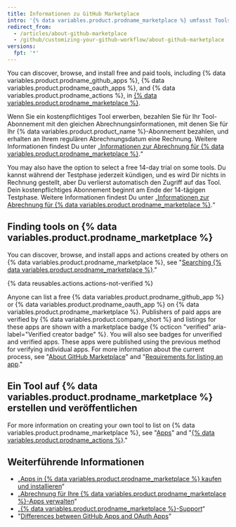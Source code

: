 ```yaml
---
title: Informationen zu GitHub Marketplace
intro: '{% data variables.product.prodname_marketplace %} umfasst Tools zur Erweiterung der Funktionalität und Verbesserung Ihres Workflows.'
redirect_from:
  - /articles/about-github-marketplace
  - /github/customizing-your-github-workflow/about-github-marketplace
versions:
  fpt: '*'
---
```


You can discover, browse, and install free and paid tools, including {% data variables.product.prodname_github_apps %}, {% data variables.product.prodname_oauth_apps %}, and {% data variables.product.prodname_actions %}, in [{% data variables.product.prodname_marketplace %}](https://github.com/marketplace).

Wenn Sie ein kostenpflichtiges Tool erwerben, bezahlen Sie für Ihr Tool-Abonnement mit den gleichen Abrechnungsinformationen, mit denen Sie für Ihr {% data variables.product.product_name %}-Abonnement bezahlen, und erhalten an Ihrem regulären Abrechnungsdatum eine Rechnung. Weitere Informationen findest Du unter „[Informationen zur Abrechnung für {% data variables.product.prodname_marketplace %}](/articles/about-billing-for-github-marketplace).“

You may also have the option to select a free 14-day trial on some tools. Du kannst während der Testphase jederzeit kündigen, und es wird Dir nichts in Rechnung gestellt, aber Du verlierst automatisch den Zugriff auf das Tool. Dein kostenpflichtiges Abonnement beginnt am Ende der 14-tägigen Testphase. Weitere Informationen findest Du unter „[Informationen zur Abrechnung für {% data variables.product.prodname_marketplace %}](/articles/about-billing-for-github-marketplace).“

## Finding tools on {% data variables.product.prodname_marketplace %}

You can discover, browse, and install apps and actions created by others on {% data variables.product.prodname_marketplace %}, see "[Searching {% data variables.product.prodname_marketplace %}](/search-github/searching-on-github/searching-github-marketplace)."

{% data reusables.actions.actions-not-verified %}

Anyone can list a free {% data variables.product.prodname_github_app %} or {% data variables.product.prodname_oauth_app %} on {% data variables.product.prodname_marketplace %}. Publishers of paid apps are verified by {% data variables.product.company_short %} and listings for these apps are shown with a marketplace badge {% octicon "verified" aria-label="Verified creator badge" %}. You will also see badges for unverified and verified apps. These apps were published using the previous method for verifying individual apps. For more information about the current process, see "[About GitHub Marketplace](/developers/github-marketplace/about-github-marketplace)" and "[Requirements for listing an app](/developers/github-marketplace/requirements-for-listing-an-app)."

## Ein Tool auf {% data variables.product.prodname_marketplace %} erstellen und veröffentlichen

For more information on creating your own tool to list on {% data variables.product.prodname_marketplace %}, see "[Apps](/developers/apps)" and "[{% data variables.product.prodname_actions %}](/actions)."

## Weiterführende Informationen

- „[Apps in {% data variables.product.prodname_marketplace %} kaufen und installieren](/articles/purchasing-and-installing-apps-in-github-marketplace)“
- „[Abrechnung für Ihre {% data variables.product.prodname_marketplace %}-Apps verwalten](/articles/managing-billing-for-github-marketplace-apps)“
- „[{% data variables.product.prodname_marketplace %}-Support](/articles/github-marketplace-support)“
- "[Differences between GitHub Apps and OAuth Apps](/developers/apps/differences-between-github-apps-and-oauth-apps)"
